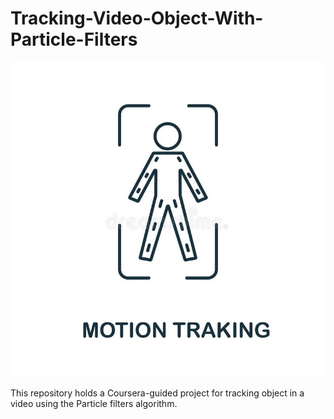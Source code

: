 # Tracking-Video-Object-With-Particle-Filters

![alt text](./motion-tracking.jpg)

This repository holds a Coursera-guided project for tracking object in a video using the Particle filters algorithm. 
